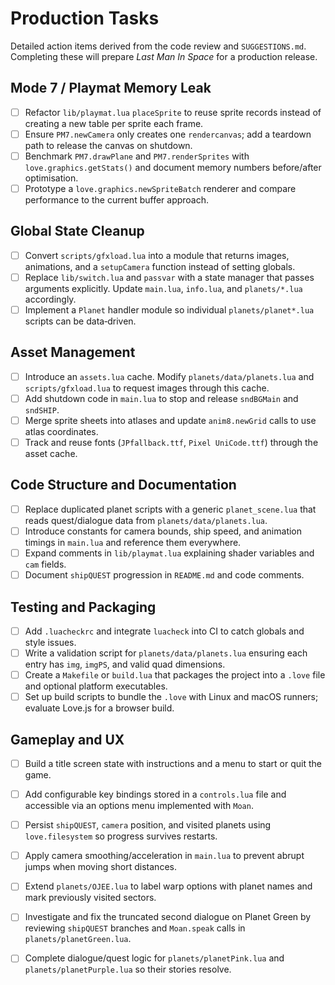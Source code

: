 # Production Tasks

Detailed action items derived from the code review and `SUGGESTIONS.md`.  Completing these will prepare *Last Man In Space* for a production release.

## Mode 7 / Playmat Memory Leak
- [ ] Refactor `lib/playmat.lua` `placeSprite` to reuse sprite records instead of creating a new table per sprite each frame.
- [ ] Ensure `PM7.newCamera` only creates one `rendercanvas`; add a teardown path to release the canvas on shutdown.
- [ ] Benchmark `PM7.drawPlane` and `PM7.renderSprites` with `love.graphics.getStats()` and document memory numbers before/after optimisation.
- [ ] Prototype a `love.graphics.newSpriteBatch` renderer and compare performance to the current buffer approach.

## Global State Cleanup
- [ ] Convert `scripts/gfxload.lua` into a module that returns images, animations, and a `setupCamera` function instead of setting globals.
- [ ] Replace `lib/switch.lua` and `passvar` with a state manager that passes arguments explicitly.  Update `main.lua`, `info.lua`, and `planets/*.lua` accordingly.
- [ ] Implement a `Planet` handler module so individual `planets/planet*.lua` scripts can be data‑driven.

## Asset Management
- [ ] Introduce an `assets.lua` cache.  Modify `planets/data/planets.lua` and `scripts/gfxload.lua` to request images through this cache.
- [ ] Add shutdown code in `main.lua` to stop and release `sndBGMain` and `sndSHIP`.
- [ ] Merge sprite sheets into atlases and update `anim8.newGrid` calls to use atlas coordinates.
- [ ] Track and reuse fonts (`JPfallback.ttf`, `Pixel UniCode.ttf`) through the asset cache.

## Code Structure and Documentation
- [ ] Replace duplicated planet scripts with a generic `planet_scene.lua` that reads quest/dialogue data from `planets/data/planets.lua`.
- [ ] Introduce constants for camera bounds, ship speed, and animation timings in `main.lua` and reference them everywhere.
- [ ] Expand comments in `lib/playmat.lua` explaining shader variables and `cam` fields.
- [ ] Document `shipQUEST` progression in `README.md` and code comments.

## Testing and Packaging
- [ ] Add `.luacheckrc` and integrate `luacheck` into CI to catch globals and style issues.
- [ ] Write a validation script for `planets/data/planets.lua` ensuring each entry has `img`, `imgPS`, and valid quad dimensions.
- [ ] Create a `Makefile` or `build.lua` that packages the project into a `.love` file and optional platform executables.
- [ ] Set up build scripts to bundle the `.love` with Linux and macOS runners; evaluate Love.js for a browser build.

## Gameplay and UX
- [ ] Build a title screen state with instructions and a menu to start or quit the game.
- [ ] Add configurable key bindings stored in a `controls.lua` file and accessible via an options menu implemented with `Moan`.
- [ ] Persist `shipQUEST`, `camera` position, and visited planets using `love.filesystem` so progress survives restarts.
- [ ] Apply camera smoothing/acceleration in `main.lua` to prevent abrupt jumps when moving short distances.
- [ ] Extend `planets/OJEE.lua` to label warp options with planet names and mark previously visited sectors.
- [ ] Investigate and fix the truncated second dialogue on Planet Green by reviewing `shipQUEST` branches and `Moan.speak` calls in `planets/planetGreen.lua`.
- [ ] Complete dialogue/quest logic for `planets/planetPink.lua` and `planets/planetPurple.lua` so their stories resolve.

